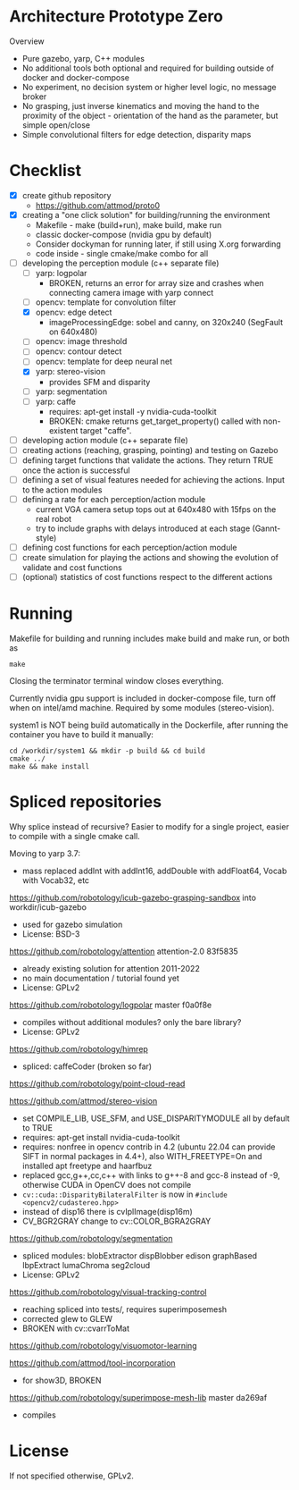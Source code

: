 # Architecture Prototype Zero

Overview
- Pure gazebo, yarp, C++ modules
- No additional tools both optional and required for building outside of docker and docker-compose
- No experiment, no decision system or higher level logic, no message broker
- No grasping, just inverse kinematics and moving the hand to the proximity of the object - orientation of the hand as the parameter, but simple open/close
- Simple convolutional filters for edge detection, disparity maps

# Checklist

- [x] create github repository
  - https://github.com/attmod/proto0
- [x] creating a "one click solution" for building/running the environment
  - Makefile - make (build+run), make build, make run
  - classic docker-compose (nvidia gpu by default)
  - Consider dockyman for running later, if still using X.org forwarding
  - code inside - single cmake/make combo for all
- [ ] developing the perception module (c++ separate file)
  - [ ] yarp: logpolar
    - BROKEN, returns an error for array size and crashes when connecting camera image with yarp connect
  - [ ] opencv: template for convolution filter
  - [x] opencv: edge detect
    - imageProcessingEdge: sobel and canny, on 320x240 (SegFault on 640x480)
  - [ ] opencv: image threshold
  - [ ] opencv: contour detect
  - [ ] opencv: template for deep neural net
  - [x] yarp: stereo-vision
    - provides SFM and disparity
  - [ ] yarp: segmentation
  - [ ] yarp: caffe
    - requires: apt-get install -y nvidia-cuda-toolkit
    - BROKEN: cmake returns get_target_property() called with non-existent target "caffe".
- [ ] developing action module (c++ separate file)
- [ ] creating actions (reaching, grasping, pointing) and testing on Gazebo
- [ ] defining target functions that validate the actions. They return TRUE once the action is successful
- [ ] defining a set of visual features needed for achieving the actions. Input to the action modules
- [ ] defining a rate for each perception/action module
  - current VGA camera setup tops out at 640x480 with 15fps on the real robot
  - try to include graphs with delays introduced at each stage (Gannt-style)
- [ ] defining cost functions for each perception/action module
- [ ] create simulation for playing the actions and showing the evolution of validate and cost functions 
- [ ] (optional) statistics of cost functions respect to the different actions

# Running

Makefile for building and running includes make build and make run, or both as

    make

Closing the terminator terminal window closes everything.

Currently nvidia gpu support is included in docker-compose file, turn off when on intel/amd machine. Required by some modules (stereo-vision).

system1 is NOT being build automatically in the Dockerfile, after running the container you have to build it manually:

    cd /workdir/system1 && mkdir -p build && cd build
    cmake ../
    make && make install


# Spliced repositories

Why splice instead of recursive? Easier to modify for a single project, easier to compile with a single cmake call.


Moving to yarp 3.7:
- mass replaced addInt with addInt16, addDouble with addFloat64, Vocab with Vocab32, etc

https://github.com/robotology/icub-gazebo-grasping-sandbox into workdir/icub-gazebo
- used for gazebo simulation
- License: BSD-3

https://github.com/robotology/attention attention-2.0 83f5835
- already existing solution for attention 2011-2022
- no main documentation / tutorial found yet
- License: GPLv2

https://github.com/robotology/logpolar master f0a0f8e
- compiles without additional modules? only the bare library?
- License: GPLv2

https://github.com/robotology/himrep
- spliced: caffeCoder (broken so far)

https://github.com/robotology/point-cloud-read

https://github.com/attmod/stereo-vision
- set COMPILE_LIB, USE_SFM, and USE_DISPARITYMODULE all by default to TRUE
- requires: apt-get install nvidia-cuda-toolkit
- requires: nonfree in opencv contrib in 4.2 (ubuntu 22.04 can provide SIFT in normal packages in 4.4+), also WITH_FREETYPE=On and installed apt freetype and haarfbuz
- replaced gcc,g++,cc,c++ with links to g++-8 and gcc-8 instead of -9, otherwise CUDA in OpenCV does not compile
- `cv::cuda::DisparityBilateralFilter` is now in `#include <opencv2/cudastereo.hpp>`
- instead of disp16 there is cvIplImage(disp16m)
- CV_BGR2GRAY change to cv::COLOR_BGRA2GRAY

https://github.com/robotology/segmentation
- spliced modules: blobExtractor dispBlobber edison graphBased lbpExtract lumaChroma seg2cloud
- License: GPLv2

https://github.com/robotology/visual-tracking-control
- reaching spliced into tests/, requires superimposemesh
- corrected glew to GLEW
- BROKEN with cv::cvarrToMat

https://github.com/robotology/visuomotor-learning


https://github.com/attmod/tool-incorporation
- for show3D, BROKEN

https://github.com/robotology/superimpose-mesh-lib master da269af
- compiles

# License

If not specified otherwise, GPLv2.

